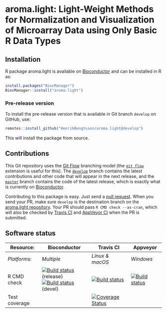 # aroma.light: Light-Weight Methods for Normalization and Visualization of Microarray Data using Only Basic R Data Types


## Installation
R package aroma.light is available on [Bioconductor](https://www.bioconductor.org/packages/devel/bioc/html/aroma.light.html) and can be installed in R as:

```r
install.packages("BiocManager")
BiocManager::install("aroma.light")
```

### Pre-release version

To install the pre-release version that is available in Git branch `develop` on GitHub, use:
```r
remotes::install_github("HenrikBengtsson/aroma.light@develop")
```
This will install the package from source.  



## Contributions

This Git repository uses the [Git Flow](http://nvie.com/posts/a-successful-git-branching-model/) branching model (the [`git flow`](https://github.com/petervanderdoes/gitflow-avh) extension is useful for this).  The [`develop`](https://github.com/HenrikBengtsson/aroma.light/tree/develop) branch contains the latest contributions and other code that will appear in the next release, and the [`master`](https://github.com/HenrikBengtsson/aroma.light) branch contains the code of the latest release, which is exactly what is currently on [Bioconductor](https://www.bioconductor.org/packages/devel/bioc/html/aroma.light.html).

Contributing to this package is easy.  Just send a [pull request](https://help.github.com/articles/using-pull-requests/).  When you send your PR, make sure `develop` is the destination branch on the [aroma.light repository](https://github.com/HenrikBengtsson/aroma.light).  Your PR should pass `R CMD check --as-cran`, which will also be checked by <a href="https://travis-ci.org/HenrikBengtsson/aroma.light">Travis CI</a> and <a href="https://ci.appveyor.com/project/HenrikBengtsson/aroma-light">AppVeyor CI</a> when the PR is submitted.


## Software status

| Resource:     | Bioconductor        | Travis CI       | Appveyor         |
| ------------- | ------------------- | --------------- | ---------------- |
| _Platforms:_  | _Multiple_          | _Linux & macOS_ | _Windows_        |
| R CMD check   | <a href="https://bioconductor.org/checkResults/release/bioc-LATEST/aroma.light/"><img border="0" src="https://bioconductor.org/shields/build/release/bioc/aroma.light.svg" alt="Build status"></a> (release)</br><a href="https://bioconductor.org/checkResults/devel/bioc-LATEST/aroma.light/"><img border="0" src="https://bioconductor.org/shields/build/devel/bioc/aroma.light.svg" alt="Build status"></a> (devel) | <a href="https://travis-ci.org/HenrikBengtsson/aroma.light"><img src="https://travis-ci.org/HenrikBengtsson/aroma.light.svg" alt="Build status"></a>   | <a href="https://ci.appveyor.com/project/HenrikBengtsson/aroma-light"><img src="https://ci.appveyor.com/api/projects/status/github/HenrikBengtsson/aroma.light?svg=true" alt="Build status"></a> |
| Test coverage |                     | <a href="https://codecov.io/gh/HenrikBengtsson/aroma.light"><img src="https://codecov.io/gh/HenrikBengtsson/aroma.light/branch/develop/graph/badge.svg" alt="Coverage Status"/></a>     |                  |
